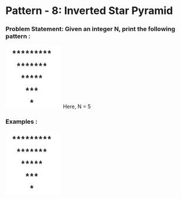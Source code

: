 # Pattern - 8: Inverted Star Pyramid

### Problem Statement: Given an integer N, print the following pattern : 

<img src="../assets/Pic-15.png" />
Here, N = 5

### Examples : 
<img src="../assets/Pic-15.png" />